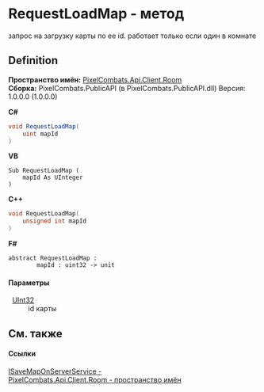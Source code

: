 # RequestLoadMap - метод


запрос на загрузку карты по ее id. работает только если один в комнате



## Definition
**Пространство имён:** <a href="ae0b8640-dd1d-0039-1e89-8be4e4f22931">PixelCombats.Api.Client.Room</a>  
**Сборка:** PixelCombats.PublicAPI (в PixelCombats.PublicAPI.dll) Версия: 1.0.0.0 (1.0.0.0)

**C#**
``` C#
void RequestLoadMap(
	uint mapId
)
```
**VB**
``` VB
Sub RequestLoadMap ( 
	mapId As UInteger
)
```
**C++**
``` C++
void RequestLoadMap(
	unsigned int mapId
)
```
**F#**
``` F#
abstract RequestLoadMap : 
        mapId : uint32 -> unit 
```



#### Параметры
<dl><dt>  <a href="https://learn.microsoft.com/dotnet/api/system.uint32" target="_blank" rel="noopener noreferrer">UInt32</a></dt><dd>id карты</dd></dl>

## См. также


#### Ссылки
<a href="3fc846ff-bcd1-19d2-79d0-3948b9dc6297">ISaveMapOnServerService - </a>  
<a href="ae0b8640-dd1d-0039-1e89-8be4e4f22931">PixelCombats.Api.Client.Room - пространство имён</a>  
